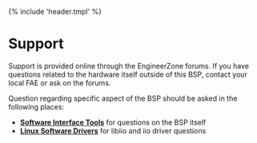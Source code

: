 {% include 'header.tmpl' %}
# Support

Support is provided online through the EngineerZone forums. If you have questions related to the hardware itself outside of this BSP, contact your local FAE or ask on the forums.

Question regarding specific aspect of the BSP should be asked in the following places:

- [**Software Interface Tools**](https://ez.analog.com/sw-interface-tools/f/q-a) for questions on the BSP itself
- [**Linux Software Drivers**](https://ez.analog.com/linux-software-drivers/f/q-a) for libiio and iio driver questions